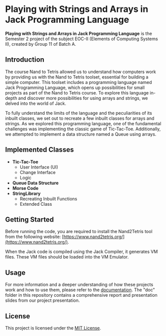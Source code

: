 # Playing with Strings and Arrays in Jack Programming Language

**Playing with Strings and Arrays in Jack Programming Language** is the Semester 2 project of the subject EOC-II (Elements of Computing Systems II), created by Group 11 of Batch A.

## Introduction

The course Nand to Tetris allowed us to understand how computers work by providing us with the Nand to Tetris toolset, essential for building a simple computer. This toolset includes a programming language named Jack Programming Language, which opens up possibilities for small projects as part of the Nand to Tetris course. To explore this language in-depth and discover more possibilities for using arrays and strings, we delved into the world of Jack.

To fully understand the limits of the language and the peculiarities of its inbuilt classes, we set out to recreate a few inbuilt classes for arrays and strings. As we explored this programming language, one of the fundamental challenges was implementing the classic game of Tic-Tac-Toe. Additionally, we attempted to implement a data structure named a Queue using arrays.

## Implemented Classes

- **Tic-Tac-Toe**
  - User Interface (UI)
  - Change Interface
  - Logic
- **Queue Data Structure**
- **Morse Code**
- **StringLibrary**
  - Recreating Inbuilt Functions
  - Extended Class

## Getting Started

Before running the code, you are required to install the Nand2Tetris tool from the following website: [https://www.nand2tetris.org/](https://www.nand2tetris.org/).

When the Jack code is compiled using the Jack Compiler, it generates VM files. These VM files should be loaded into the VM Emulator.

## Usage

For more information and a deeper understanding of how these projects work and how to use them, please refer to the [documentation](doc/). The "doc" folder in this repository contains a comprehensive report and presentation slides from our project presentation.

## License

This project is licensed under the [MIT License](LICENSE).
